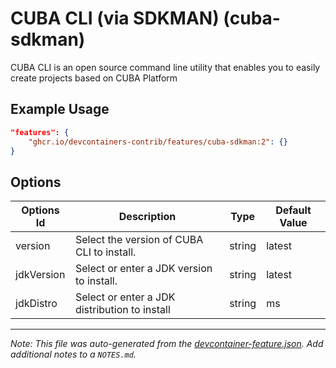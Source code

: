 

# CUBA CLI (via SDKMAN) (cuba-sdkman)

CUBA CLI is an open source command line utility that enables you to easily
create projects based on CUBA Platform

## Example Usage

```json
"features": {
    "ghcr.io/devcontainers-contrib/features/cuba-sdkman:2": {}
}
```

## Options

| Options Id | Description | Type | Default Value |
|-----|-----|-----|-----|
| version | Select the version of CUBA CLI to install. | string | latest |
| jdkVersion | Select or enter a JDK version to install. | string | latest |
| jdkDistro | Select or enter a JDK distribution to install | string | ms |



---

_Note: This file was auto-generated from the [devcontainer-feature.json](https://github.com/devcontainers-contrib/features/blob/main/src/cuba-sdkman/devcontainer-feature.json).  Add additional notes to a `NOTES.md`._
